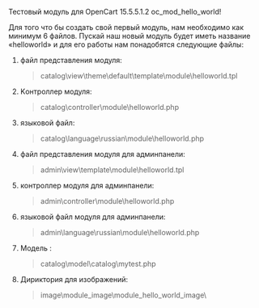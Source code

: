 Тестовый модуль для OpenCart 15.5.5.1.2 oc_mod_hello_world!

Для того что бы создать свой первый модуль, нам необходимо как минимум 6 файлов. 
Пускай наш новый модуль будет иметь название  «helloworld» 
и для его работы нам понадобятся следующие файлы: 

1. файл представления модуля:
	> catalog\view\theme\default\template\module\helloworld.tpl
	
2. Kонтроллер модуля:
	> catalog\controller\module\helloworld.php

3. языковой файл:
	> catalog\language\russian\module\helloworld.php
	
4. файл представления модуля для админпанели:
	> admin\view\template\module\helloworld.tpl
	
5. контроллер модуля для админпанели:
	> admin\controller\module\helloworld.php
	
6. языковой файл модуля для админпанели:
	> admin\language\russian\module\helloworld.php
	
7. Модель :
	> catalog\model\catalog\mytest.php
	
8. Дириктория для изображений:
	> image\module_image\module_hello_world_image\
